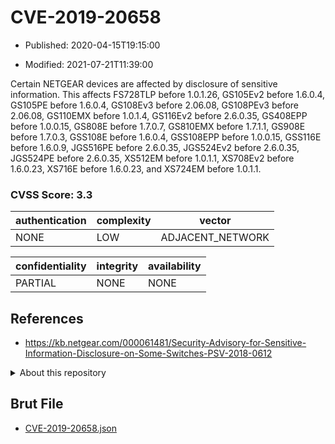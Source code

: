 # CVE-2019-20658

- Published: 2020-04-15T19:15:00

- Modified: 2021-07-21T11:39:00

Certain NETGEAR devices are affected by disclosure of sensitive information. This affects FS728TLP before 1.0.1.26, GS105Ev2 before 1.6.0.4, GS105PE before 1.6.0.4, GS108Ev3 before 2.06.08, GS108PEv3 before 2.06.08, GS110EMX before 1.0.1.4, GS116Ev2 before 2.6.0.35, GS408EPP before 1.0.0.15, GS808E before 1.7.0.7, GS810EMX before 1.7.1.1, GS908E before 1.7.0.3, GSS108E before 1.6.0.4, GSS108EPP before 1.0.0.15, GSS116E before 1.6.0.9, JGS516PE before 2.6.0.35, JGS524Ev2 before 2.6.0.35, JGS524PE before 2.6.0.35, XS512EM before 1.0.1.1, XS708Ev2 before 1.6.0.23, XS716E before 1.6.0.23, and XS724EM before 1.0.1.1.

### CVSS Score: **3.3**

| authentication | complexity | vector |
| --- | --- | --- |
| NONE | LOW | ADJACENT_NETWORK |

| confidentiality | integrity | availability |
| --- | --- | --- |
| PARTIAL | NONE | NONE |

## References

* https://kb.netgear.com/000061481/Security-Advisory-for-Sensitive-Information-Disclosure-on-Some-Switches-PSV-2018-0612

<details>
<summary>About this repository</summary> 

  This repository is part of the project [Live Hack CVE](https://github.com/Live-Hack-CVE). Main website can be found [www.live-hack.org](https://www.live-hack.org) 
  
  Made by [Sn0wAlice](https://github.com/Sn0wAlice) for the people that care about security and need to have a feed of the latest CVEs. Hope you enjoy it, don't forget to star the repo and follow me on [Twitter](https://twitter.com/Sn0wAlice) and [Github](https://github.com/Sn0wAlice). And that is my [personnal website](https://www.alice-snow.me/)

  - [Home Page](https://github.com/Live-Hack-CVE)
  - [Framework](https://github.com/Live-Hack-CVE/cve-framework)
  - [CVE database](https://github.com/Live-Hack-CVE/full_database)
  - [Changelog](https://github.com/Live-Hack-CVE/Changelog)
</details>

## Brut File

* [CVE-2019-20658.json](https://raw.githubusercontent.com/Live-Hack-CVE/full_database/main/cves/2019/CVE-2019-20658.json)

